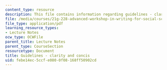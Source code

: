 ```yaml
---
content_type: resource
description: This file contains information regarding guidelines - clarity and concis.
file: /media/courses/21g-228-advanced-workshop-in-writing-for-social-sciences-and-architecture-els-spring-2007/febe14ec5ccfe0800f08168ff50902cd_MIT21G.228S07_guideClarity.pdf
file_type: application/pdf
learning_resource_types:
- Lecture Notes
ocw_type: OCWFile
parent_title: Lecture Notes
parent_type: CourseSection
resourcetype: Document
title: Guidelines - clarity and concis
uid: febe14ec-5ccf-e080-0f08-168ff50902cd
---
```

